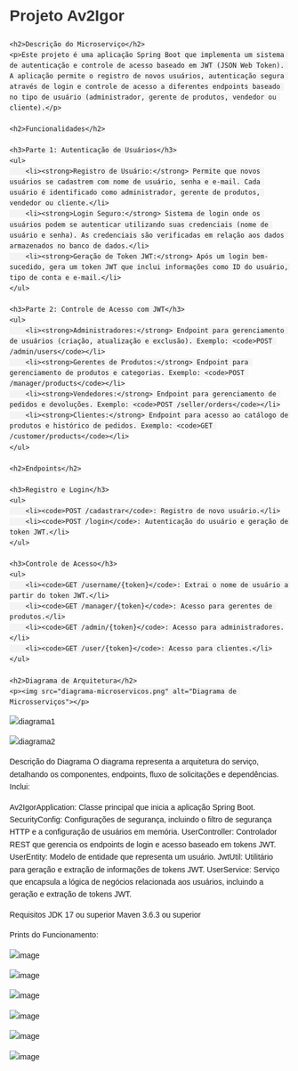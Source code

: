 <!DOCTYPE html>
<html lang="pt-BR">
<head>
    <meta charset="UTF-8">
    <meta name="viewport" content="width=device-width, initial-scale=1.0">
    <title>Projeto Av2Igor</title>
    <style>
        body {
            font-family: Arial, sans-serif;
            margin: 20px;
            line-height: 1.6;
        }
        h1, h2, h3 {
            color: #333;
        }
        ul {
            list-style-type: none;
            padding: 0;
        }
        ul li {
            margin-bottom: 10px;
        }
        code {
            background-color: #f4f4f4;
            padding: 2px 4px;
            border-radius: 4px;
        }
    </style>
</head>
<body>
    <h1>Projeto Av2Igor</h1>
    
    <h2>Descrição do Microserviço</h2>
    <p>Este projeto é uma aplicação Spring Boot que implementa um sistema de autenticação e controle de acesso baseado em JWT (JSON Web Token). A aplicação permite o registro de novos usuários, autenticação segura através de login e controle de acesso a diferentes endpoints baseado no tipo de usuário (administrador, gerente de produtos, vendedor ou cliente).</p>
    
    <h2>Funcionalidades</h2>
    
    <h3>Parte 1: Autenticação de Usuários</h3>
    <ul>
        <li><strong>Registro de Usuário:</strong> Permite que novos usuários se cadastrem com nome de usuário, senha e e-mail. Cada usuário é identificado como administrador, gerente de produtos, vendedor ou cliente.</li>
        <li><strong>Login Seguro:</strong> Sistema de login onde os usuários podem se autenticar utilizando suas credenciais (nome de usuário e senha). As credenciais são verificadas em relação aos dados armazenados no banco de dados.</li>
        <li><strong>Geração de Token JWT:</strong> Após um login bem-sucedido, gera um token JWT que inclui informações como ID do usuário, tipo de conta e e-mail.</li>
    </ul>
    
    <h3>Parte 2: Controle de Acesso com JWT</h3>
    <ul>
        <li><strong>Administradores:</strong> Endpoint para gerenciamento de usuários (criação, atualização e exclusão). Exemplo: <code>POST /admin/users</code></li>
        <li><strong>Gerentes de Produtos:</strong> Endpoint para gerenciamento de produtos e categorias. Exemplo: <code>POST /manager/products</code></li>
        <li><strong>Vendedores:</strong> Endpoint para gerenciamento de pedidos e devoluções. Exemplo: <code>POST /seller/orders</code></li>
        <li><strong>Clientes:</strong> Endpoint para acesso ao catálogo de produtos e histórico de pedidos. Exemplo: <code>GET /customer/products</code></li>
    </ul>
    
    <h2>Endpoints</h2>
    
    <h3>Registro e Login</h3>
    <ul>
        <li><code>POST /cadastrar</code>: Registro de novo usuário.</li>
        <li><code>POST /login</code>: Autenticação do usuário e geração de token JWT.</li>
    </ul>
    
    <h3>Controle de Acesso</h3>
    <ul>
        <li><code>GET /username/{token}</code>: Extrai o nome de usuário a partir do token JWT.</li>
        <li><code>GET /manager/{token}</code>: Acesso para gerentes de produtos.</li>
        <li><code>GET /admin/{token}</code>: Acesso para administradores.</li>
        <li><code>GET /user/{token}</code>: Acesso para clientes.</li>
    </ul>
    
    <h2>Diagrama de Arquitetura</h2>
    <p><img src="diagrama-microservicos.png" alt="Diagrama de Microsserviços"></p>
</body>
</html>


![diagrama1](https://github.com/Lestiam/Av2_Arquitetura/assets/108492529/28e41da3-9ac0-4442-a1e7-08facf32691e)


![diagrama2](https://github.com/Lestiam/Av2_Arquitetura/assets/108492529/218f7ad5-4089-40b5-9d79-65867a7905b7)


Descrição do Diagrama
O diagrama representa a arquitetura do serviço, detalhando os componentes, endpoints, fluxo de solicitações e dependências. Inclui:

Av2IgorApplication: Classe principal que inicia a aplicação Spring Boot.
SecurityConfig: Configurações de segurança, incluindo o filtro de segurança HTTP e a configuração de usuários em memória.
UserController: Controlador REST que gerencia os endpoints de login e acesso baseado em tokens JWT.
UserEntity: Modelo de entidade que representa um usuário.
JwtUtil: Utilitário para geração e extração de informações de tokens JWT.
UserService: Serviço que encapsula a lógica de negócios relacionada aos usuários, incluindo a geração e extração de tokens JWT.

Requisitos
JDK 17 ou superior
Maven 3.6.3 ou superior

Prints do Funcionamento:

![image](https://github.com/Lestiam/Av2_Arquitetura/assets/108492529/02cd5e63-d6b1-4dfc-98dd-923641e106b3)

![image](https://github.com/Lestiam/Av2_Arquitetura/assets/108492529/346c19bd-ca72-4186-af83-5f9625b417be)

![image](https://github.com/Lestiam/Av2_Arquitetura/assets/108492529/c06ebc53-ec6b-4b59-b876-ac6932de7a4b)

![image](https://github.com/Lestiam/Av2_Arquitetura/assets/108492529/084ac460-696f-4d9f-8dfa-314daa932813)

![image](https://github.com/Lestiam/Av2_Arquitetura/assets/108492529/882b34b0-035d-44dc-83f3-ac8fe4d9bc05)

![image](https://github.com/Lestiam/Av2_Arquitetura/assets/108492529/5f07b4f6-8bf5-4315-9225-4eac2b50f2f8)




